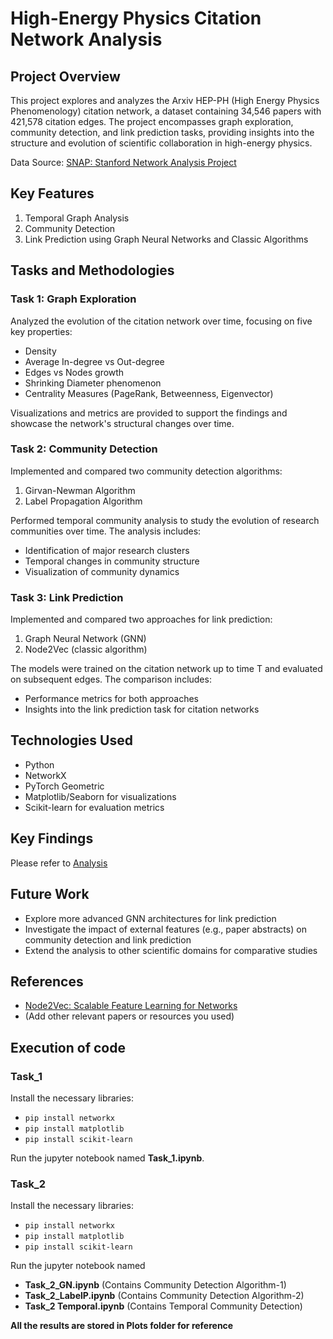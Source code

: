 # High-Energy Physics Citation Network Analysis

## Project Overview

This project explores and analyzes the Arxiv HEP-PH (High Energy Physics Phenomenology) citation network, a dataset containing 34,546 papers with 421,578 citation edges. The project encompasses graph exploration, community detection, and link prediction tasks, providing insights into the structure and evolution of scientific collaboration in high-energy physics.

Data Source: [SNAP: Stanford Network Analysis Project](http://snap.stanford.edu/data/cit-HepPh.html)

## Key Features

1. Temporal Graph Analysis
2. Community Detection
3. Link Prediction using Graph Neural Networks and Classic Algorithms

## Tasks and Methodologies

### Task 1: Graph Exploration

Analyzed the evolution of the citation network over time, focusing on five key properties:

- Density
- Average In-degree vs Out-degree
- Edges vs Nodes growth
- Shrinking Diameter phenomenon
- Centrality Measures (PageRank, Betweenness, Eigenvector)

Visualizations and metrics are provided to support the findings and showcase the network's structural changes over time.

### Task 2: Community Detection

Implemented and compared two community detection algorithms:

1. Girvan-Newman Algorithm
2. Label Propagation Algorithm

Performed temporal community analysis to study the evolution of research communities over time. The analysis includes:

- Identification of major research clusters
- Temporal changes in community structure
- Visualization of community dynamics

### Task 3: Link Prediction

Implemented and compared two approaches for link prediction:

1. Graph Neural Network (GNN)
2. Node2Vec (classic algorithm)

The models were trained on the citation network up to time T and evaluated on subsequent edges. The comparison includes:

- Performance metrics for both approaches
- Insights into the link prediction task for citation networks

## Technologies Used

- Python
- NetworkX
- PyTorch Geometric
- Matplotlib/Seaborn for visualizations
- Scikit-learn for evaluation metrics

## Key Findings

Please refer to [Analysis](/Analysis.pdf)

## Future Work

- Explore more advanced GNN architectures for link prediction
- Investigate the impact of external features (e.g., paper abstracts) on community detection and link prediction
- Extend the analysis to other scientific domains for comparative studies

## References

- [Node2Vec: Scalable Feature Learning for Networks](https://arxiv.org/pdf/1607.00653.pdf)
- (Add other relevant papers or resources you used)

## **Execution of code**
### **Task_1**
Install the necessary libraries:
- `pip install networkx`
- `pip install matplotlib`
- `pip install scikit-learn`

Run the jupyter notebook named **Task_1.ipynb**.

### **Task_2**
Install the necessary libraries:
- `pip install networkx`
- `pip install matplotlib`
- `pip install scikit-learn`

Run the jupyter notebook named 
- **Task_2_GN.ipynb** (Contains Community Detection Algorithm-1)
- **Task_2_LabelP.ipynb** (Contains Community Detection Algorithm-2)
- **Task_2 Temporal.ipynb** (Contains Temporal Community Detection)

**All the results are stored in Plots folder for reference**
